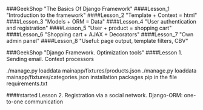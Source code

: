 ###GeekShop "The Basics Of Django Framework"
####Lesson_1 "Introduction to the framework"
####Lesson_2 "Template + Context = html"
####Lesson_3 "Models + ORM = Data"
####Lesson_4 "User authentication and registration"
####Lesson_5 "User + product = shopping cart"
####Lesson_6 "Shopping cart + AJAX + Decorators"
####Lesson_7 "Own admin panel"
####Lesson_8 "Useful: page output, template filters, CBV"

###GeekShop "Django Framework. Optimization tools"
####Lesson 1. Sending email. Context processors

./manage.py loaddata mainapp/fixtures/products.json
./manage.py loaddata mainapp/fixtures/categories.json
installation packages pip in the file  requirements.txt

####started Lesson 2. Registration via a social network. Django-ORM: one-to-one communication

